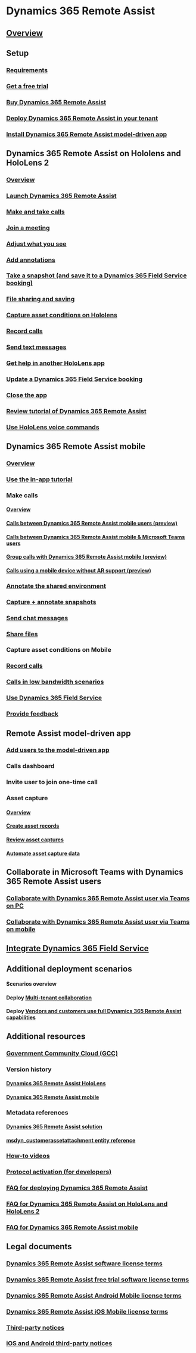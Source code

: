 # Dynamics 365 Remote Assist
## [Overview](ra-overview.md)

## Setup
### [Requirements](requirements.md)
### [Get a free trial](try-remote-assist.md)
### [Buy Dynamics 365 Remote Assist](buy-remote-assist.md)
### [Deploy Dynamics 365 Remote Assist in your tenant](deploy-remote-assist.md)
### [Install Dynamics 365 Remote Assist model-driven app](asset-capture-setup-environment.md)

## Dynamics 365 Remote Assist on Hololens and HoloLens 2
### [Overview](overview-hololens.md)
### [Launch Dynamics 365 Remote Assist](launch-hololens.md)
### [Make and take calls](making-taking-calls-hololens.md)
### [Join a meeting](join-meeting-hololens.md)
### [Adjust what you see](adjust-what-you-see-hololens.md)
### [Add annotations](add-annotations-hololens.md)
### [Take a snapshot (and save it to a Dynamics 365 Field Service booking)](take-snapshot-save-booking-hololens.md)
### [File sharing and saving](display-save-files.md)
### [Capture asset conditions on Hololens](asset-capture-photos.md)
### [Record calls](record-calls-hololens.md)
### [Send text messages](send-texts-hololens.md)
### [Get help in another HoloLens app](get-help-holoLens-app-hololens.md)
### [Update a Dynamics 365 Field Service booking](update-field-service-booking-hololens.md)
### [Close the app](close-app-hololens.md)
### [Review tutorial of Dynamics 365 Remote Assist](review-tutorial-hololens.md)
### [Use HoloLens voice commands](voice-commands-hololens.md)

## Dynamics 365 Remote Assist mobile
### [Overview](mobile-app/remote-assist-mobile-overview.md)
### [Use the in-app tutorial](mobile-app/mobile-tutorial.md)
### Make calls
#### [Overview](mobile-app/making-calls-on-remote-assist-mobile.md)
#### [Calls between Dynamics 365 Remote Assist mobile users (preview)](mobile-app/remote-assist-mobile-to-remote-assist-mobile-calls.md)
#### [Calls between Dynamics 365 Remote Assist mobile & Microsoft Teams users](mobile-app/remote-assist-mobile-to-teams-calls.md)
#### [Group calls with Dynamics 365 Remote Assist mobile (preview)](mobile-app/group-calling.md)
#### [Calls using a mobile device without AR support (preview)](mobile-app/calls-using-devices-without-AR.md)
### [Annotate the shared environment](mobile-app/annotate-shared-environment.md)
### [Capture + annotate snapshots](mobile-app/annotate-snapshot.md)
### [Send chat messages](mobile-app/send-chat-messages.md)
### [Share files](mobile-app/file-sharing.md)
### Capture asset conditions on Mobile
### [Record calls](mobile-app/call-recording.md)
### [Calls in low bandwidth scenarios](mobile-app/poor-network-connectivity.md)
### [Use Dynamics 365 Field Service](mobile-app/fs-integration.md)
### [Provide feedback](mobile-app/provide-feedback.md)

## Remote Assist model-driven app
### [Add users to the model-driven app](asset-capture-add-users.md)
### Calls dashboard
### Invite user to join one-time call
### Asset capture
#### [Overview](asset-capture-overview.md)
#### [Create asset records](asset-capture-create-asset.md)
#### [Review asset captures](asset-capture-review.md)
#### [Automate asset capture data](integrate-power-automate.md)

## Collaborate in Microsoft Teams with Dynamics 365 Remote Assist users 
### [Collaborate with Dynamics 365 Remote Assist user via Teams on PC](teams-pc-all.md)
### [Collaborate with Dynamics 365 Remote Assist user via Teams on mobile](teams-mobile-all.md)

## [Integrate Dynamics 365 Field Service](troubleshoot-field-service.md)

## Additional deployment scenarios
#### Scenarios overview 
#### Deploy [Multi-tenant collaboration](multi-tenant-deployment.md)
#### Deploy [Vendors and customers use full Dynamics 365 Remote Assist capabilities](vendor-use-teams.md)

## Additional resources
### [Government Community Cloud (GCC)](remote-assist-government-community-cloud.md)
### Version history
#### [Dynamics 365 Remote Assist HoloLens](version-history-remote-assist-hololens.md)
#### [Dynamics 365 Remote Assist mobile](version-history-remote-assist-mobile.md)
### Metadata references
#### [Dynamics 365 Remote Assist solution](remote-assist-solution.md)
#### [msdyn_customerassetattachment entity reference](msdyn_customerassetattachment.md)

### [How-to videos](videos.md)
### [Protocol activation (for developers)](protocol-activation.md)
### [FAQ for deploying Dynamics 365 Remote Assist](faq-deploy.md)
### [FAQ for Dynamics 365 Remote Assist on HoloLens and HoloLens 2](faq-hololens.md)
### [FAQ for Dynamics 365 Remote Assist mobile](./mobile-app/faq-mobile.md)

## Legal documents
### [Dynamics 365 Remote Assist software license terms](../legal/remote-assist-license-terms.md)
### [Dynamics 365 Remote Assist free trial software license terms](../legal/remote-assist-license-terms-free-trial.md)
### [Dynamics 365 Remote Assist Android Mobile license terms](../legal/remote-assist-mobile-android.md)
### [Dynamics 365 Remote Assist iOS Mobile license terms](../legal/remote-assist-mobile-iOS.md)
### [Third-party notices](../legal/remote-assist-third-party-notice.md)
### [iOS and Android third-party notices](../legal/ios-android-third-party.md)
